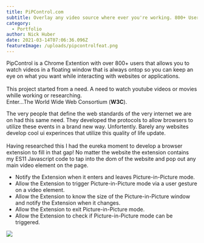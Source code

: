 ```yaml
---
title: PiPControl.com
subtitle: Overlay any video source where ever you're working. 800+ Users
category:
  - Portfolio
author: Nick Huber
date: 2021-03-14T07:06:36.096Z
featureImage: /uploads/pipcontrolfeat.png
---
```

PipControl is a Chrome Extention with over 800+ users that allows you to watch videos in a floating window that is always ontop so you can keep an eye on what you want while interacting with websites or applications.\
\
This project started from a need. A need to watch youtube videos or movies whille working or researching. \
Enter...The World Wide Web Consortium (**W3C**).

The very people that define the web standards of the very internet we are on had this same need. They developed the protocols to allow browsers to utilize these events in a brand new way. Unfortently. Barely any websites develop cool ui experinces that utilize this quality of life update. \
\
Having researched this I had the eureka moment to develop a browser extension to fill in that gap! No matter the website the extension contains my ES11 Javascript code to tap into the dom of the website and pop out any main video element on the page.

* Notify the Extension when it enters and leaves Picture-in-Picture mode.
* Allow the Extension to trigger Picture-in-Picture mode via a user gesture on a video element.
* Allow the Extension to know the size of the Picture-in-Picture window and notify the Extension when it changes.
* Allow the Extension to exit Picture-in-Picture mode.
* Allow the Extension to check if Picture-in-Picture mode can be triggered.



![](/uploads/pipcontrolwebsite.png)